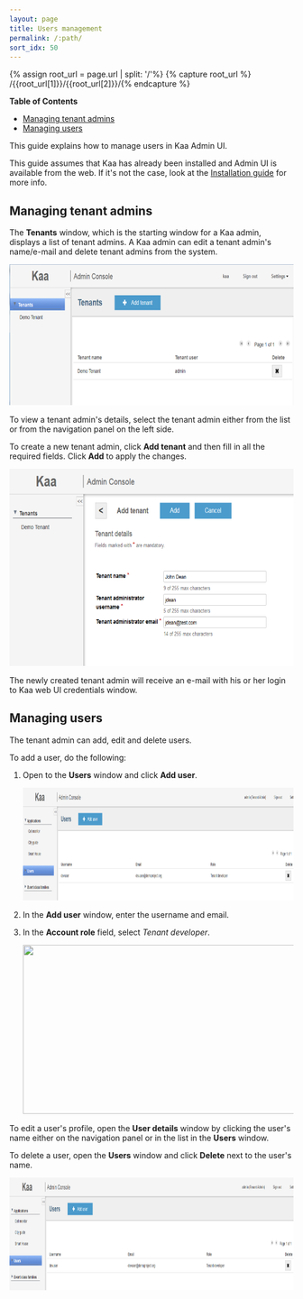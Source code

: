 ```yaml
---
layout: page
title: Users management
permalink: /:path/
sort_idx: 50
---
```


{% assign root_url = page.url | split: '/'%}
{% capture root_url  %} /{{root_url[1]}}/{{root_url[2]}}/{% endcapture %}

**Table of Contents**

- [Managing tenant admins](#managing-tenant-admins)
- [Managing users](#managing-users)

This guide explains how to manage users in Kaa Admin UI.

This guide assumes that Kaa has already been installed and Admin UI is available from the web. If it's not the case, look at the [Installation guide]({{root_url}}Programming-guide/Getting-started/#installation) for more info.

## Managing tenant admins

The **Tenants** window, which is the starting window for a Kaa admin, displays a list of tenant admins. A Kaa admin can edit a tenant admin's name/e-mail and delete tenant admins from the system.

<img src="attach/image2015-3-5%2014-4-25.png" width="600" height="250">

To view a tenant admin's details, select the tenant admin either from the list or from the navigation panel on the left side.

To create a new tenant admin, click **Add tenant** and then fill in all the required fields. Click **Add** to apply the changes.

<img src="attach/image2015-3-5%2014-6-33.png" width="600" height="350">

The newly created tenant admin will receive an e-mail with his or her login to Kaa web UI credentials window.

## Managing users

The tenant admin can add, edit and delete users.

To add a user, do the following:

1. Open to the **Users** window and click **Add user**.

    <img src="attach/image2015-3-4%2016-54-48.png" width="850" height="200">

2. In the **Add user** window, enter the username and email.
3. In the **Account role** field, select _Tenant developer_.

   <img src="attach/image2015-3-4%2016-54-1.png" width="500" height="300">

To edit a user's profile, open the **User details** window by clicking the user's name either on the navigation panel or in the list in the **Users** window.

To delete a user, open the **Users** window and click **Delete** next to the user's name.

<img src="attach/image2015-3-4%2016-54-48.png" width="850" height="200">
